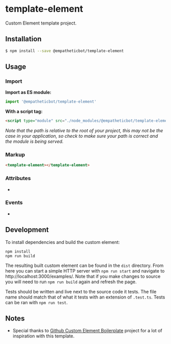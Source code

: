 # template-element

Custom Element template project.

## Installation

```bash
$ npm install --save @empatheticbot/template-element
```

## Usage

### Import

**Import as ES module:**

```javascript
import '@empatheticbot/template-element'
```

**With a script tag:**

```html
<script type="module" src="./node_modules/@empatheticbot/template-element/dist/index.js">
```

_Note that the path is relative to the root of your project, this may not be the case in your application, so check to make sure your path is correct and the module is being served._

### Markup

```html
<template-element></template-element>
```

### Attributes

-

### Events

-

## Development

To install dependencies and build the custom element:

```
npm install
npm run build
```

The resulting built custom element can be found in the `dist` directory. From here you can start a simple HTTP server with `npm run start` and navigate to http://localhost:3000/examples/. Note that if you make changes to source you will need to run `npm run build` again and refresh the page.

Tests should be written and live next to the source code it tests. The file name should match that of what it tests with an extension of `.test.ts`. Tests can be ran with `npm run test`.

## Notes

- Special thanks to [Github Custom Element Boilerplate](https://github.com/github/custom-element-boilerplate) project for a lot of inspiration with this template.
